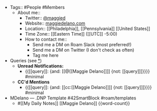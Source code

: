 - Tags:: #People #Members
    - About me::
        - Twitter:: [@maggied](https://twitter.com/maggied)
        - Website:: [maggiedelano.com](https://www.maggiedelano.com/)
        - Location:: [[Philadelphia]], [[Pennsylvania]] [[United States]]
        - Time Zone:: [[Eastern Time]] ([[UTC]] -5:00)
        - How to contact me::
            - Send me a DM on Roam Slack (most preferred!)
            - Send me a DM on Twitter (I don't check as often)
            - Tag me here
- Queries (see [*](((jTQwEButc))))
    - **Unread Notifications:**
        - {{[[query]]: {and: [[@[[Maggie Delano]]]] {not: [[query]]]}}}} #minimal
    - **CC'd Mentions**
        - {{[[query]]: {and: [[cc:[[Maggie Delano]]]] {not: [[query]]]}}}} #minimal
- MDelano — .DNP Template #42SmartBlock #roam/templates 
    - #[[My Daily Notes]] [[Maggie Delano]] {{word-count}}

